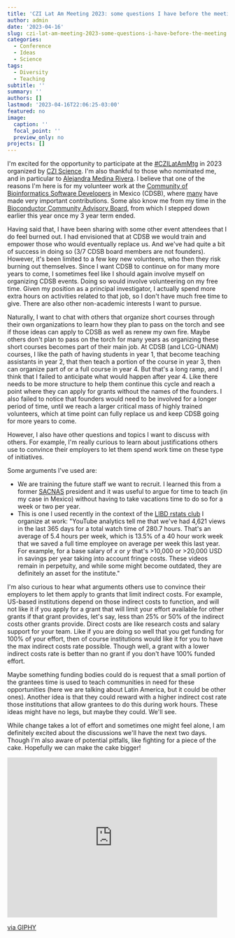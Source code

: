 ```yaml
---
title: 'CZI Lat Am Meeting 2023: some questions I have before the meeting'
author: admin
date: '2023-04-16'
slug: czi-lat-am-meeting-2023-some-questions-i-have-before-the-meeting
categories:
  - Conference
  - Ideas
  - Science
tags:
  - Diversity
  - Teaching
subtitle: ''
summary: ''
authors: []
lastmod: '2023-04-16T22:06:25-03:00'
featured: no
image:
  caption: ''
  focal_point: ''
  preview_only: no
projects: []
---
```


I'm excited for the opportunity to participate at the [#CZILatAmMtg](https://twitter.com/search?q=%23CZILatAmMtg&src=typed_query) in 2023 organized by [CZI Science](https://twitter.com/cziscience). I'm also thankful to those who nominated me, and in particular to [Alejandra Medina Rivera](https://twitter.com/AleMedinaRivera). I believe that one of the reasons I'm here is for my volunteer work at the [Community of Bioinformatics Software Developers](https://comunidadbioinfo.github.io/) in Mexico (CDSB), where [many](https://comunidadbioinfo.github.io/#people) have made very important contributions. Some also know me from my time in the [Bioconductor Community Advisory Board](http://bioconductor.org/about/community-advisory-board/), from which I stepped down earlier this year once my 3 year term ended.

Having said that, I have been sharing with some other event attendees that I do feel burned out. I had envisioned that at CDSB we would train and empower those who would eventually replace us. And we've had quite a bit of success in doing so (3/7 CDSB board members are not founders). However, it's been limited to a few key new volunteers, who then they risk burning out themselves. Since I want CDSB to continue on for many more years to come, I sometimes feel like I should again involve myself on organizing CDSB events. Doing so would involve volunteering on my free time. Given my position as a principal investigator, I actually spend more extra hours on activities related to that job, so I don't have much free time to give. There are also other non-academic interests I want to pursue.

Naturally, I want to chat with others that organize short courses through their own organizations to learn how they plan to pass on the torch and see if those ideas can apply to CDSB as well as renew my own fire. Maybe others don't plan to pass on the torch for many years as organizing these short courses becomes part of their main job. At CDSB (and LCG-UNAM) courses, I like the path of having students in year 1, that become teaching assistants in year 2, that then teach a portion of the course in year 3, then can organize part of or a full course in year 4. But that's a long ramp, and I think that I failed to anticipate what would happen after year 4. Like there needs to be more structure to help them continue this cycle and reach a point where they can apply for grants without the names of the founders. I also failed to notice that founders would need to be involved for a longer period of time, until we reach a larger critical mass of highly trained volunteers, which at time point can fully replace us and keep CDSB going for more years to come.

However, I also have other questions and topics I want to discuss with others. For example, I'm really curious to learn about justifications others use to convince their employers to let them spend work time on these type of initiatives. 

Some arguments I've used are:

* We are training the future staff we want to recruit. I learned this from a former [SACNAS](https://www.sacnas.org/) president and it was useful to argue for time to teach (in my case in Mexico) without having to take vacations time to do so for a week or two per year.
* This is one I used recently in the context of the [LIBD rstats club](http://research.libd.org/rstatsclub/) I organize at work: "YouTube analytics tell me that we've had 4,621 views in the last 365 days for a total watch time of 280.7 hours. That's an average of 5.4 hours per week, which is 13.5% of a 40 hour work week that we saved a full time employee on average per week this last year. For example, for a base salary of $x$ or $y$ that's >10,000 or >20,000 USD in savings per year taking into account fringe costs. These videos remain in perpetuity, and while some might become outdated, they are definitely an asset for the institute."

I'm also curious to hear what arguments others use to convince their employers to let them apply to grants that limit indirect costs. For example, US-based institutions depend on those indirect costs to function, and will not like it if you apply for a grant that will limit your effort available for other grants if that grant provides, let's say, less than 25% or 50% of the indirect costs other grants provide. Direct costs are like research costs and salary support for your team. Like if you are doing so well that you get funding for 100% of your effort, then of course institutions would like it for you to have the max indirect costs rate possible. Though well, a grant with a lower indirect costs rate is better than no grant if you don't have 100% funded effort.

Maybe something funding bodies could do is request that a small portion of the grantees time is used to teach communities in need for these opportunities (here we are talking about Latin America, but it could be other ones). Another idea is that they could reward with a higher indirect cost rate those institutions that allow grantees to do this during work hours. These ideas might have no legs, but maybe they could. We'll see.

While change takes a lot of effort and sometimes one might feel alone, I am definitely excited about the discussions we'll have the next two days. Though I'm also aware of potential pitfalls, like fighting for a piece of the cake. Hopefully we can make the cake bigger!

<iframe src="https://giphy.com/embed/9u8GF7MuhdvS8" width="480" height="366" frameBorder="0" class="giphy-embed" allowFullScreen></iframe><p><a href="https://giphy.com/gifs/cake-slice-9u8GF7MuhdvS8">via GIPHY</a></p>
